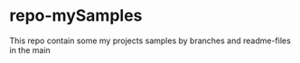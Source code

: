 # repo-mySamples
This repo contain some my projects samples by branches and readme-files in the main
